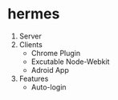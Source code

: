 hermes
=========

1. Server
2. Clients
    - Chrome Plugin
    - Excutable Node-Webkit
    - Adroid App
3. Features
    - Auto-login
